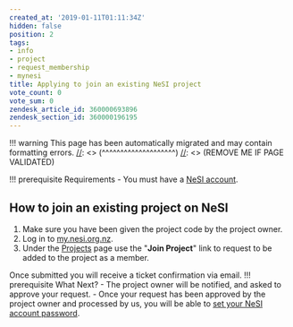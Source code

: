 ```yaml
---
created_at: '2019-01-11T01:11:34Z'
hidden: false
position: 2
tags:
- info
- project
- request_membership
- mynesi
title: Applying to join an existing NeSI project
vote_count: 0
vote_sum: 0
zendesk_article_id: 360000693896
zendesk_section_id: 360000196195
---
```




[//]: <> (REMOVE ME IF PAGE VALIDATED)
[//]: <> (vvvvvvvvvvvvvvvvvvvv)
!!! warning
    This page has been automatically migrated and may contain formatting errors.
[//]: <> (^^^^^^^^^^^^^^^^^^^^)
[//]: <> (REMOVE ME IF PAGE VALIDATED)

!!! prerequisite Requirements
     -   You must have a [NeSI
         account](../../../Getting_Started/Accounts-Projects_and_Allocations/Creating_a_NeSI_Account_Profile).

## How to join an existing project on NeSI

1.  Make sure you have been given the project code by the project owner.
2.  Log in to [my.nesi.org.nz](https://my.nesi.org.nz/).
3.  Under the [Projects](https://my.nesi.org.nz/projects/join) page use
    the "**Join Project**" link to request to be added to the project as
    a member.

Once submitted you will receive a ticket confirmation via email.
!!! prerequisite What Next?
     -   The project owner will be notified, and asked to approve your
         request.
     -   Once your request has been approved by the project owner and
         processed by us, you will be able to [set your NeSI account
         password](../../../Getting_Started/Accessing_the_HPCs/Setting_Up_and_Resetting_Your_Password).